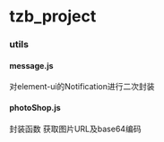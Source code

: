 # tzb_project

### utils

#### message.js

对element-ui的Notification进行二次封装

#### photoShop.js

封装函数 获取图片URL及base64编码

